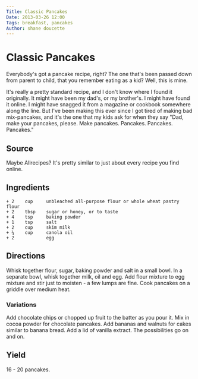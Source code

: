 ```yaml
---
Title: Classic Pancakes  
Date: 2013-03-26 12:00  
Tags: breakfast, pancakes
Author: shane doucette  
---
```


# Classic Pancakes
Everybody's got a pancake recipe, right? The one that's been passed down
from parent to child, that you remember eating as a kid? Well, this is 
mine.

It's really a pretty standard recipe, and I don't know where I found it 
originally. It might have been my dad's, or my brother's. I might have 
found it online. I might have snagged it from a magazine or cookbook 
somewhere along the line. But I've been making this ever since I got tired
of making bad mix-pancakes, and it's the one that my kids ask for when
they say "Dad, make your pancakes, please. Make pancakes. Pancakes. Pancakes.
Pancakes."

## Source
Maybe Allrecipes? It's pretty similar to just about every recipe you find
online.

## Ingredients
~~~~
+ 2    cup     unbleached all-purpose flour or whole wheat pastry flour
+ 2    tbsp    sugar or honey, or to taste
+ 4    tsp     baking powder
+ 1    tsp     salt
+ 2    cup     skim milk
+ ¼    cup     canola oil
+ 2            egg
~~~~

## Directions
Whisk together flour, sugar, baking powder and salt in a small bowl. In a 
separate bowl, whisk together milk, oil and egg. Add flour mixture to 
egg mixture and stir just to moisten - a few lumps are fine. Cook pancakes 
on a griddle over medium heat.

### Variations
Add chocolate chips or chopped up fruit to the batter as you pour it. Mix
in cocoa powder for chocolate pancakes. Add bananas and walnuts for cakes
similar to banana bread. Add a lid of vanilla extract. The possibilities
go on and on.

## Yield
16 - 20 pancakes.


